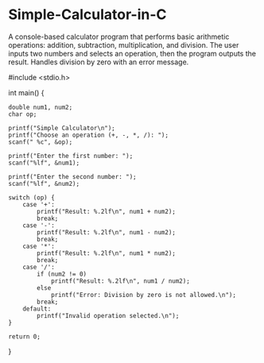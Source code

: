 # Simple-Calculator-in-C
A console-based calculator program that performs basic arithmetic operations: addition, subtraction, multiplication, and division. The user inputs two numbers and selects an operation, then the program outputs the result. Handles division by zero with an error message.

#include <stdio.h>

int main() {
       
    double num1, num2;
    char op;

    printf("Simple Calculator\n");
    printf("Choose an operation (+, -, *, /): ");
    scanf(" %c", &op);

    printf("Enter the first number: ");
    scanf("%lf", &num1);

    printf("Enter the second number: ");
    scanf("%lf", &num2);

    switch (op) {
        case '+':
            printf("Result: %.2lf\n", num1 + num2);
            break;
        case '-':
            printf("Result: %.2lf\n", num1 - num2);
            break;
        case '*':
            printf("Result: %.2lf\n", num1 * num2);
            break;
        case '/':
            if (num2 != 0)
                printf("Result: %.2lf\n", num1 / num2);
            else
                printf("Error: Division by zero is not allowed.\n");
            break;
        default:
            printf("Invalid operation selected.\n");
    }

    return 0;
}
